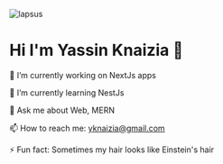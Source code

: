 ![lapsus](https://github.com/Yassine-Knaizia/Yassine-Knaizia/assets/66827202/879bd560-7de6-4fec-8291-519d069cb908)

# **Hi I'm Yassin Knaizia 👋**

🔭 I’m currently working on NextJs apps

🌱 I’m currently learning NestJs

💬 Ask me about Web, MERN

📫 How to reach me: yknaizia@gmail.com

⚡ Fun fact: Sometimes my hair looks like Einstein's hair 


